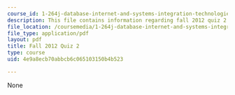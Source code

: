 ```yaml
---
course_id: 1-264j-database-internet-and-systems-integration-technologies-fall-2013
description: This file contains information regarding fall 2012 quiz 2.
file_location: /coursemedia/1-264j-database-internet-and-systems-integration-technologies-fall-2013/4e9a8ecb70abbcb6c065103150b4b523_MIT1_264JF13_F12_Q2.pdf
file_type: application/pdf
layout: pdf
title: Fall 2012 Quiz 2
type: course
uid: 4e9a8ecb70abbcb6c065103150b4b523

---
```

None